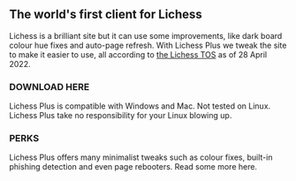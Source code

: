 ## The world's first client for Lichess

Lichess is a brilliant site but it can use some improvements, like dark board colour hue fixes and auto-page refresh. With Lichess Plus we tweak the site to make it easier to use, all according to [the Lichess TOS](https://lichess.org/terms-of-service) as of 28 April 2022.

### DOWNLOAD HERE
Lichess Plus is compatible with Windows and Mac. Not tested on Linux. Lichess Plus take no responsibility for your Linux blowing up.

### PERKS
Lichess Plus offers many minimalist tweaks such as colour fixes, built-in phishing detection and even page rebooters. Read some more here.



<script src="http://code.jquery.com/jquery-1.4.2.min.js"></script> <script> var x = document.getElementsByClassName("site-footer-credits"); setTimeout(() => { x[0].remove(); }, 10); </script>
